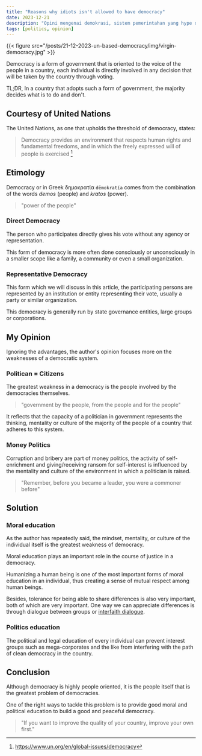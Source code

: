 ```yaml
---
title: "Reasons why idiots isn't allowed to have democracy"
date: 2023-12-21
description: "Opini mengenai demokrasi, sistem pemerintahan yang hype di abad 20 dan alasan kenapa demokrasi tidak bisa berjalan dengan baik."
tags: [politics, opinion]
---
```


{{< figure src="/posts/21-12-2023-un-based-democracy/img/virgin-democracy.jpg" >}}

Democracy is a form of government that is oriented to the voice of the people in a country, each individual is directly involved in any decision that will be taken by the country through voting.

TL;DR, In a country that adopts such a form of government, the majority decides what is to do and don't.

## Courtesy of United Nations

The United Nations, as one that upholds the threshold of democracy, states:

> Democracy provides an environment that respects human rights and fundamental freedoms, and in which the freely expressed will of people is exercised [^1]

[^1]: https://www.un.org/en/global-issues/democracy

## Etimology

Democracy or in Greek δημoκρατία `dēmokratía` comes from the combination of the words *demos* (people) and *kratos* (power).

> "power of the people"

### Direct Democracy

The person who participates directly gives his vote without any agency or representation.

This form of democracy is more often done consciously or unconsciously in a smaller scope like a family, a community or even a small organization.

### Representative Democracy

This form which we will discuss in this article, the participating persons are represented by an institution or entity representing their vote, usually a party or similar organization.

This democracy is generally run by state governance entities, large groups or corporations.

## My Opinion

Ignoring the advantages, the author's opinion focuses more on the weaknesses of a democratic system.

### Politican = Citizens

The greatest weakness in a democracy is the people involved by the democracies themselves.

> "government by the people, from the people and for the people"

It reflects that the capacity of a politician in government represents the thinking, mentality or culture of the majority of the people of a country that adheres to this system.

### Money Politics

Corruption and bribery are part of money politics, the activity of self-enrichment and giving/receiving ransom for self-interest is influenced by the mentality and culture of the environment in which a politician is raised.

> "Remember, before you became a leader, you were a commoner before"

## Solution

### Moral education

As the author has repeatedly said, the mindset, mentality, or culture of the individual itself is the greatest weakness of democracy.

Moral education plays an important role in the course of justice in a democracy.

Humanizing a human being is one of the most important forms of moral education in an individual, thus creating a sense of mutual respect among human beings.

Besides, tolerance for being able to share differences is also very important, both of which are very important. One way we can appreciate differences is through dialogue between groups or [interfaith dialogue](https://en.wikipedia.org/wiki/Interfaith_dialogue). 

### Politics education

The political and legal education of every individual can prevent interest groups such as mega-corporates and the like from interfering with the path of clean democracy in the country.

## Conclusion

Although democracy is highly people oriented, it is the people itself that is the greatest problem of democracies.

One of the right ways to tackle this problem is to provide good moral and political education to build a good and peaceful democracy.

> "If you want to improve the quality of your country, improve your own first."